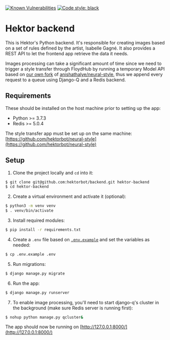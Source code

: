 [![Known Vulnerabilities](https://snyk.io/test/github/hektorbot/backend/badge.svg?targetFile=requirements.txt)](https://snyk.io/test/github/hektorbot/backend?targetFile=requirements.txt)
[![Code style: black](https://img.shields.io/badge/code%20style-black-000000.svg)](https://github.com/python/black)


# Hektor backend

This is Hektor's Python backend. It's responsible for creating images based on a set of rules defined by the artist, Isabelle Gagné. It also provides a REST API to let the frontend app retrieve the data it needs.

Images processing can take a significant amount of time since we need to trigger a style transfer through FloydHub by running a temporary Model API based on [our own fork][fork] of [anishathalye/neural-style][neural-style], thus we append every request to a queue using Django-Q and a Redis backend.

[fork]: https://github.com/hektorbot/neural-style
[neural-style]: https://github.com/anishathalye/neural-style

## Requirements

These should be installed on the host machine prior to setting up the app:

- Python >= 3.7.3
- Redis >= 5.0.4

The style transfer app must be set up on the same machine: [https://github.com/hektorbot/neural-style](https://github.com/hektorbot/neural-style)

## Setup

1. Clone the project locally and `cd` into it:

```sh
$ git clone git@github.com:hektorbot/backend.git hektor-backend
$ cd hektor-backend
```

2. Create a virtual environment and activate it (optional):

```sh
$ python3 -m venv venv
$ . venv/bin/activate
```

3. Install required modules:

```sh
$ pip install -r requirements.txt
```

4. Create a `.env` file based on [`.env.example`](./.env.example) and set the variables as needed:

```sh
$ cp .env.example .env
```

5. Run migrations:

```sh
$ django manage.py migrate
```

6. Run the app:

```sh
$ django manage.py runserver
```

7. To enable image processing, you'll need to start django-q's cluster in the background (make sure Redis server is running first):

```sh
$ nohup python manage.py qcluster&
```

The app should now be running on [http://127.0.0.1:8000/](http://127.0.0.1:8000/)
